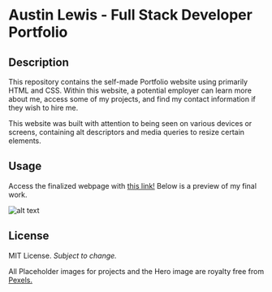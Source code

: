 # Austin Lewis - Full Stack Developer Portfolio

## Description

This repository contains the self-made Portfolio website using primarily HTML and CSS. Within this website, a potential employer can learn more about me, access some of my projects, and find my contact information if they wish to hire me.

This website was built with attention to being seen on various devices or screens, containing alt descriptors and media queries to resize certain elements.

## Usage

Access the finalized webpage with [this link!](https://austinl96.github.io/austinl96-portfolio/) Below is a preview of my final work.

![alt text](assets/images/portfolioscreenshot.png)

## License

MIT License. <i>Subject to change.</i>

All Placeholder images for projects and the Hero image are royalty free from [Pexels.](https://www.pexels.com/)